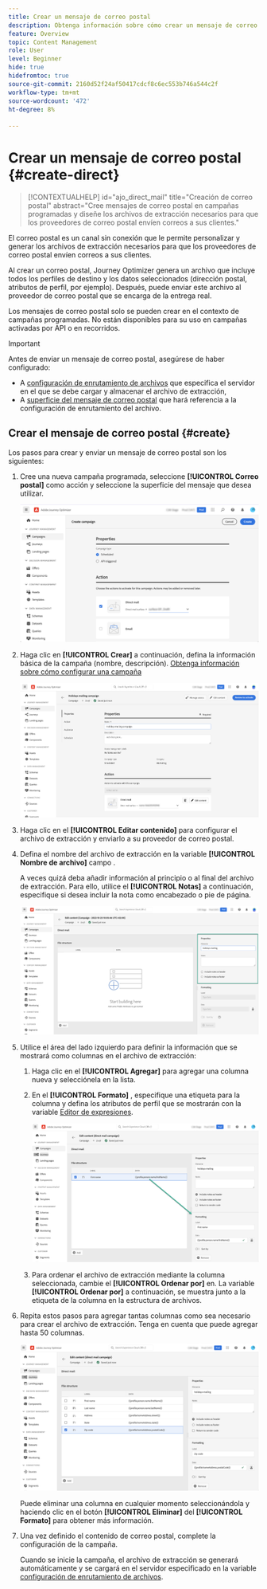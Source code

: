 ```yaml
---
title: Crear un mensaje de correo postal
description: Obtenga información sobre cómo crear un mensaje de correo postal en Journey Optimizer
feature: Overview
topic: Content Management
role: User
level: Beginner
hide: true
hidefromtoc: true
source-git-commit: 2160d52f24af50417cdcf8c6ec553b746a544c2f
workflow-type: tm+mt
source-wordcount: '472'
ht-degree: 8%

---
```


# Crear un mensaje de correo postal {#create-direct}

>[!CONTEXTUALHELP]
>id="ajo_direct_mail"
>title="Creación de correo postal"
>abstract="Cree mensajes de correo postal en campañas programadas y diseñe los archivos de extracción necesarios para que los proveedores de correo postal envíen correos a sus clientes."

El correo postal es un canal sin conexión que le permite personalizar y generar los archivos de extracción necesarios para que los proveedores de correo postal envíen correos a sus clientes.

Al crear un correo postal, Journey Optimizer genera un archivo que incluye todos los perfiles de destino y los datos seleccionados (dirección postal, atributos de perfil, por ejemplo). Después, puede enviar este archivo al proveedor de correo postal que se encarga de la entrega real.

Los mensajes de correo postal solo se pueden crear en el contexto de campañas programadas. No están disponibles para su uso en campañas activadas por API o en recorridos.

>[!IMPORTANT]
>
>Antes de enviar un mensaje de correo postal, asegúrese de haber configurado:
>
>* A [configuración de enrutamiento de archivos](../configuration/direct-mail-configuration.md#file-routing-configuration) que especifica el servidor en el que se debe cargar y almacenar el archivo de extracción,
>* A [superficie del mensaje de correo postal](../configuration/direct-mail-configuration.md#direct-mail-surface) que hará referencia a la configuración de enrutamiento del archivo.


## Crear el mensaje de correo postal {#create}

Los pasos para crear y enviar un mensaje de correo postal son los siguientes:

1. Cree una nueva campaña programada, seleccione **[!UICONTROL Correo postal]** como acción y seleccione la superficie del mensaje que desea utilizar.

   ![](assets/direct-mail-campaign.png)

1. Haga clic en **[!UICONTROL Crear]** a continuación, defina la información básica de la campaña (nombre, descripción). [Obtenga información sobre cómo configurar una campaña](../campaigns/create-campaign.md)

   ![](assets/direct-mail-edit.png)

1. Haga clic en el **[!UICONTROL Editar contenido]** para configurar el archivo de extracción y enviarlo a su proveedor de correo postal.

1. Defina el nombre del archivo de extracción en la variable **[!UICONTROL Nombre de archivo]** campo .

   A veces quizá deba añadir información al principio o al final del archivo de extracción. Para ello, utilice el **[!UICONTROL Notas]** a continuación, especifique si desea incluir la nota como encabezado o pie de página.

   <!--Click on the button to the right of the Output file field and enter the desired label. You can use personalization fields, content blocks and dynamic text (see Defining content). For example, you can complete the label with the delivery ID or the extraction date.-->

   ![](assets/direct-mail-properties.png)

1. Utilice el área del lado izquierdo para definir la información que se mostrará como columnas en el archivo de extracción:

   1. Haga clic en el **[!UICONTROL Agregar]** para agregar una columna nueva y selecciónela en la lista.

   1. En el **[!UICONTROL Formato]** , especifique una etiqueta para la columna y defina los atributos de perfil que se mostrarán con la variable [Editor de expresiones](../personalization/personalization-build-expressions.md).

      ![](assets/direct-mail-content.png)

   1. Para ordenar el archivo de extracción mediante la columna seleccionada, cambie el **[!UICONTROL Ordenar por]** en. La variable **[!UICONTROL Ordenar por]** a continuación, se muestra junto a la etiqueta de la columna en la estructura de archivos.

1. Repita estos pasos para agregar tantas columnas como sea necesario para crear el archivo de extracción. Tenga en cuenta que puede agregar hasta 50 columnas.

   ![](assets/direct-mail-complete.png)

   Puede eliminar una columna en cualquier momento seleccionándola y haciendo clic en el botón **[!UICONTROL Eliminar]** del **[!UICONTROL Formato]** para obtener más información.

1. Una vez definido el contenido de correo postal, complete la configuración de la campaña.

   Cuando se inicie la campaña, el archivo de extracción se generará automáticamente y se cargará en el servidor especificado en la variable [configuración de enrutamiento de archivos](../configuration/direct-mail-configuration.md).
